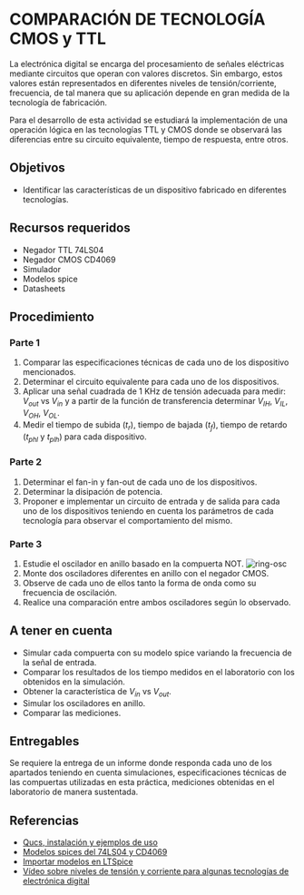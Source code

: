 # COMPARACIÓN DE TECNOLOGÍA CMOS y TTL

La electrónica digital se encarga del procesamiento de señales eléctricas
mediante circuitos que operan con valores discretos. Sin embargo, estos valores
están representados en diferentes niveles de tensión/corriente, frecuencia, de tal
manera que su aplicación depende en gran medida de la tecnología de fabricación.

Para el desarrollo de esta actividad se estudiará la implementación de una operación
lógica en las tecnologías TTL y CMOS donde se observará las diferencias entre 
su circuito equivalente, tiempo de respuesta, entre otros.


## Objetivos

* Identificar las características de un dispositivo fabricado en diferentes tecnologías.

## Recursos requeridos

* Negador TTL 74LS04
* Negador CMOS CD4069
* Simulador
* Modelos spice
* Datasheets

## Procedimiento

### Parte 1

1. Comparar las especificaciones técnicas de cada uno de los dispositivo mencionados.
2. Determinar el circuito equivalente para cada uno de los dispositivos.
3. Aplicar una señal cuadrada de 1 KHz de tensión adecuada para medir: $V_{out}$ vs $V_{in}$ y a partir de la función de transferencia determinar
   $V_{IH}$, $V_{IL}$, $V_{OH}$, $V_{OL}$.
4. Medir el tiempo de subida ($t_r$), tiempo de bajada ($t_f$), tiempo de retardo ($t_{phl}$ y $t_{plh}$) para cada dispositivo.

### Parte 2

1. Determinar el fan-in y fan-out de cada uno de los dispositivos.
2. Determinar la disipación de potencia.
3. Proponer e implementar un circuito de entrada y de salida para cada uno de los dispositivos teniendo en cuenta los parámetros de cada tecnología para observar el comportamiento del mismo.

### Parte 3

1. Estudie el oscilador en anillo basado en la compuerta NOT.
![ring-osc](./ring-osc.svg)
2. Monte dos osciladores diferentes en anillo con el negador CMOS.
3. Observe de cada uno de ellos tanto la forma de onda como su frecuencia de oscilación.
4. Realice una comparación entre ambos osciladores según lo observado.

## A tener en cuenta


* Simular cada compuerta con su modelo spice variando la frecuencia de la señal de entrada.
* Comparar los resultados de los tiempo medidos en el laboratorio con los obtenidos en la simulación.
* Obtener la característica de $V_{in}$ vs $V_{out}$.
* Simular los osciladores en anillo.
* Comparar las mediciones.

## Entregables

Se requiere la entrega de un informe donde responda cada uno de los apartados teniendo en cuenta simulaciones, especificaciones técnicas de las compuertas utilizadas en esta práctica, mediciones obtenidas en el laboratorio de manera sustentada.

## Referencias

* [Qucs, instalación y ejemplos de uso](https://github.com/johnnycubides/qucs-tutorial-examples)
* [Modelos spices del 74LS04 y CD4069](./spice/)
* [Importar modelos en LTSpice](./spice/LTSpice.md)
* [Vídeo sobre niveles de tensión y corriente para algunas tecnologías de electrónica digital](https://www.youtube.com/watch?v=wCQ2D2S836I)
